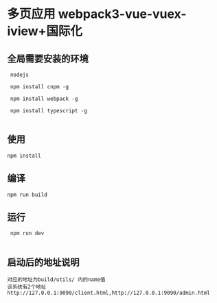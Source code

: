 # 多页应用 webpack3-vue-vuex-iview+国际化

## 全局需要安装的环境

```
 nodejs
 
 npm install cnpm -g

 npm install webpack -g

 npm install typescript -g
 
```
## 使用

```
npm install 

```
## 编译

```
npm run build 

```

## 运行 

```
 npm run dev 
 
```
## 启动后的地址说明
```
对应的地址为build/utils/ 内的name值
该系统有2个地址 http://127.0.0.1:9090/client.html,http://127.0.0.1:9090/admin.html
 
```
